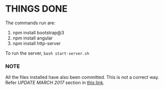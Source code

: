 # THINGS DONE
The commands run are:
1. npm install bootstrap@3
1. npm install angular
1. npm install http-server

To run the server, 
``` bash start-server.sh ```

### NOTE
All the files installed have also been committed. This is not a correct way. Refer <i>UPDATE MARCH 2017</i> section in 
<a href="http://stackoverflow.com/questions/26773767/purpose-of-installing-bootstrap-through-npm/30504532#30504532">this link</a>.
